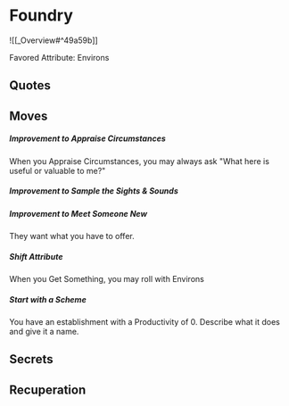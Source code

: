 # Foundry
![[_Overview#^49a59b]]

Favored Attribute: Environs

## Quotes

## Moves
##### Improvement to Appraise Circumstances
When you Appraise Circumstances, you may always ask "What here is useful or valuable to me?"
##### Improvement to Sample the Sights & Sounds
##### Improvement to Meet Someone New
They want what you have to offer.
##### Shift Attribute
When you Get Something, you may roll with Environs
##### Start with a Scheme
You have an establishment with a Productivity of 0. Describe what it does and give it a name.
## Secrets
## Recuperation
